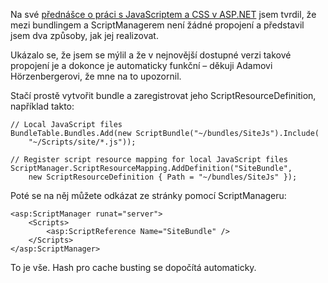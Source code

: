 <!-- dcterms:identifier = aspnetcz#402 -->
<!-- dcterms:title = Bundling a ScriptManager znovu: ještě jednodušší, než jsme čekali -->
<!-- dcterms:abstract = Na své přednášce o práci s JavaScriptem a v CSS jsem tvrdil, že mezi bundlingem a ScriptManagerem není žádné propojení a představil jsem dva způsoby, jak jej realizovat. Ukázalo se, že jsem se mýlil a že v nejnovější dostupné verzi takové propojení je a dokonce je automaticky funkční. -->
<!-- np9:categoryId = 1 -->
<!-- x4w:category = IT -->
<!-- np9:authorId = 1 -->
<!-- np9:authorEmail = michal.valasek@altairis.cz -->
<!-- dcterms:creator = Michal Altair Valášek -->
<!-- dcterms:created = 2012-09-02T15:40:29.68+02:00 -->
<!-- dcterms:date = 2012-09-02T15:30:00+02:00 -->
<!-- x4w:pictureWidth = 150 -->
<!-- x4w:pictureHeight = 150 -->
<!-- x4w:pictureUrl = /perex-pictures/20120902-bundling-a-scriptmanager-znovu-jeste-jednodussi-nez-jsme-cekali.png -->

Na své [přednášce o práci s JavaScriptem a CSS v ASP.NET](http://www.aspnet.cz/articles/401-novinky-v-asp-net-4-5-novy-pristup-k-praci-s-javascriptem-a-css-zaznam-a-priklady) jsem tvrdil, že mezi bundlingem a ScriptManagerem není žádné propojení a představil jsem dva způsoby, jak jej realizovat. 

Ukázalo se, že jsem se mýlil a že v nejnovější dostupné verzi takové propojení je a dokonce je automaticky funkční – děkuji Adamovi Hörzenbergerovi, že mne na to upozornil.

Stačí prostě vytvořit bundle a zaregistrovat jeho ScriptResourceDefinition, například takto:

    // Local JavaScript files
    BundleTable.Bundles.Add(new ScriptBundle("~/bundles/SiteJs").Include(
        "~/Scripts/site/*.js"));

    // Register script resource mapping for local JavaScript files
    ScriptManager.ScriptResourceMapping.AddDefinition("SiteBundle",
        new ScriptResourceDefinition { Path = "~/bundles/SiteJs" });

Poté se na něj můžete odkázat ze stránky pomocí ScriptManageru:

    <asp:ScriptManager runat="server">
        <Scripts>
            <asp:ScriptReference Name="SiteBundle" />
        </Scripts>
    </asp:ScriptManager>

To je vše. Hash pro cache busting se dopočítá automaticky.